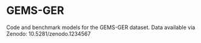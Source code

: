 # GEMS-GER
Code and benchmark models for the GEMS-GER  dataset. Data available via Zenodo: 10.5281/zenodo.1234567
